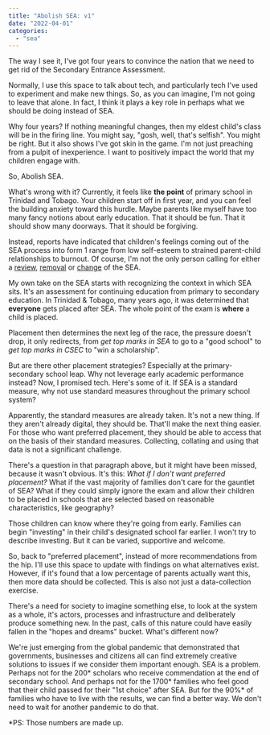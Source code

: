 ```yaml
---
title: "Abolish SEA: v1"
date: "2022-04-01"
categories: 
  - "sea"
---
```


The way I see it, I've got four years to convince the nation that we need to get rid of the Secondary Entrance Assessment.

Normally, I use this space to talk about tech, and particularly tech I've used to experiment and make new things. So, as you can imagine, I'm not going to leave that alone. In fact, I think it plays a key role in perhaps what we should be doing instead of SEA.

Why four years? If nothing meaningful changes, then my eldest child's class will be in the firing line. You might say, "gosh, well, that's selfish". You might be right. But it also shows I've got skin in the game. I'm not just preaching from a pulpit of inexperience. I want to positively impact the world that my children engage with.

So, Abolish SEA.

What's wrong with it? Currently, it feels like **the point** of primary school in Trinidad and Tobago. Your children start off in first year, and you can feel the building anxiety toward this hurdle. Maybe parents like myself have too many fancy notions about early education. That it should be fun. That it should show many doorways. That it should be forgiving.

Instead, reports have indicated that children's feelings coming out of the SEA process into form 1 range from low self-esteem to strained parent-child relationships to burnout. Of course, I'm not the only person calling for either a [review](https://tt.loopnews.com/content/us-based-trini-professor-reflects-impact-sea-exam-0), [removal](https://www.guardian.co.tt/opinion/abolish-the-sea-6.2.1133347.693f6dfbe9) or [change](https://newsday.co.tt/2019/03/30/uwi-lecturer-dont-abolish-sea/) of the SEA.

My own take on the SEA starts with recognizing the context in which SEA sits. It's an assessment for continuing education from primary to secondary education. In Trinidad & Tobago, many years ago, it was determined that **everyone** gets placed after SEA. The whole point of the exam is **where** a child is placed.

Placement then determines the next leg of the race, the pressure doesn't drop, it only redirects, from _get top marks in SEA_ to go to a "good school" to _get top marks in CSEC_ to "win a scholarship".

But are there other placement strategies? Especially at the primary-secondary school leap. Why not leverage early academic performance instead? Now, I promised tech. Here's some of it. If SEA is a standard measure, why not use standard measures throughout the primary school system?

Apparently, the standard measures are already taken. It's not a new thing. If they aren't already digital, they should be. That'll make the next thing easier. For those who want preferred placement, they should be able to access that on the basis of their standard measures. Collecting, collating and using that data is not a significant challenge.

There's a question in that paragraph above, but it might have been missed, because it wasn't obvious. It's this: _What if I don't want preferred placement?_ What if the vast majority of families don't care for the gauntlet of SEA? What if they could simply ignore the exam and allow their children to be placed in schools that are selected based on reasonable characteristics, like geography?

Those children can know where they're going from early. Families can begin "investing" in their child's designated school far earlier. I won't try to describe investing. But it can be varied, supportive and welcome.

So, back to "preferred placement", instead of more recommendations from the hip. I'll use this space to update with findings on what alternatives exist. However, if it's found that a low percentage of parents actually want this, then more data should be collected. This is also not just a data-collection exercise.

There's a need for society to imagine something else, to look at the system as a whole, it's actors, processes and infrastructure and deliberately produce something new. In the past, calls of this nature could have easily fallen in the "hopes and dreams" bucket. What's different now?

We're just emerging from the global pandemic that demonstrated that governments, businesses and citizens all can find extremely creative solutions to issues if we consider them important enough. SEA is a problem. Perhaps not for the 200\* scholars who receive commendation at the end of secondary school. And perhaps not for the 1700\* families who feel good that their child passed for their "1st choice" after SEA. But for the 90%\* of families who have to live with the results, we can find a better way. We don't need to wait for another pandemic to do that.

\*PS: Those numbers are made up.
